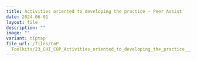 ```yaml
---
title: Activities oriented to developing the practice – Peer Assist
date: 2024-06-01
layout: file
description: ""
image: ""
variant: tiptap
file_url: /files/CoP
  Toolkits/23_CHI_COP_Activities_oriented_to_developing_the_practice___Peer_Assist.pdf
---
```

